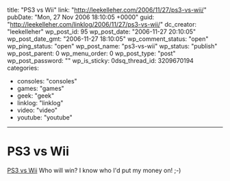 title: "PS3 vs Wii"
link: "http://leekelleher.com/2006/11/27/ps3-vs-wii/"
pubDate: "Mon, 27 Nov 2006 18:10:05 +0000"
guid: "http://leekelleher.com/linklog/2006/11/27/ps3-vs-wii/"
dc_creator: "leekelleher"
wp_post_id: 95
wp_post_date: "2006-11-27 20:10:05"
wp_post_date_gmt: "2006-11-27 18:10:05"
wp_comment_status: "open"
wp_ping_status: "open"
wp_post_name: "ps3-vs-wii"
wp_status: "publish"
wp_post_parent: 0
wp_menu_order: 0
wp_post_type: "post"
wp_post_password: ""
wp_is_sticky: 0dsq_thread_id: 3209670194
categories:
  - consoles: "consoles"
  - games: "games"
  - geek: "geek"
  - linklog: "linklog"
  - video: "video"
  - youtube: "youtube"

---

# PS3 vs Wii

<a href="http://www.youtube.com/watch?v=WNOqp1t9gao">PS3 vs Wii</a> Who will win? I know who I'd put my money on! ;-)